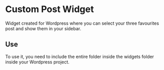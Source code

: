 # Custom Post Widget

Widget created for Wordpress where you can select your three favourites post and show them in your sidebar.

## Use

To use it, you need to include the entire folder inside the widgets folder inside your Wordpress project.
